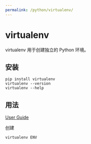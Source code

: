 ```yaml
---
permalink: /python/virtualenv/
---
```


# virtualenv

virtualenv 用于创建独立的 Python 环境。

## 安装

```
pip install virtualenv
virtualenv --version
virtualenv --help
```

## 用法

[User Guide](https://virtualenv.pypa.io/en/stable/userguide/)


创建

```
virtualenv ENV
```

